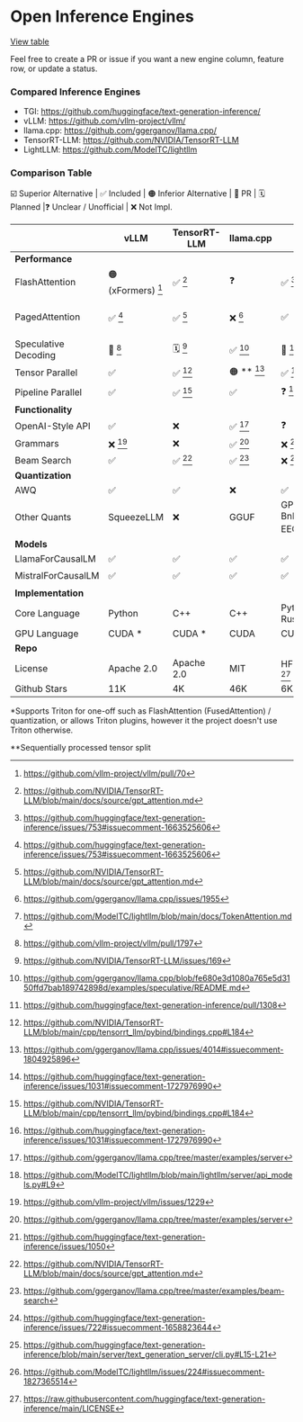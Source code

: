# Open Inference Engines

[View table](https://github.com/lapp0/lm-inference-engines/blob/main/README.md)

Feel free to create a PR or issue if you want a new engine column, feature row, or update a status. 

### Compared Inference Engines

- TGI: https://github.com/huggingface/text-generation-inference/
- vLLM: https://github.com/vllm-project/vllm/
- llama.cpp: https://github.com/ggerganov/llama.cpp/
- TensorRT-LLM: https://github.com/NVIDIA/TensorRT-LLM
- LightLLM: https://github.com/ModelTC/lightllm

### Comparison Table

☑️ Superior Alternative | ✅ Included | 🟠 Inferior Alternative | 🔨 PR | 🗓️ Planned |❓ Unclear / Unofficial | ❌ Not Impl.



|                          | vLLM                  | TensorRT-LLM              | llama.cpp                                   | TGI               | LightLLM           |
|--------------------------|-----------------------|---------------------------|---------------------------------------------|-------------------|--------------------|
| **Performance**          |                       |                           |                                             |                   |                    |
| FlashAttention           | 🟠 (xFormers) [^4]    | ✅ [^16]                   | ❓                                          | ✅ [^1]           | ✅                  |
| PagedAttention           | ✅ [^1]               | ✅ [^16]                   | ❌ [^10]                                    | ✅                | ☑️ (TokenAttention) [^19] |
| Speculative Decoding     | 🔨 [^8]               | 🗓️ [^2]                   | ✅ [^11]                                     | 🔨 [^3]           | ❌                  |
| Tensor Parallel          | ✅                    | ✅ [^17]                   | 🟠 ** [^12]                                 | ✅ [^5]            | ✅                 | 
| Pipeline Parallel        | ✅                    | ✅ [^17]                   | ✅                                          | ❓ [^5]           | ❌                  |
| **Functionality**        |                       |                           |                                             |                   |                    |
| OpenAI-Style API         | ✅                    | ❌                         | ✅ [^13]                                    | ❓                | ✅ [^20]            |
| Grammars                 | ❌ [^9]               | ❌                         | ✅ [^13]                                    | ❌ [^6]           | ❌                  |
| Beam Search              | ✅                    | ✅ [^16]                   | ✅ [^14]                                    | ❌ [^7]           | ❌                  |
| **Quantization**         |                       |                           |                                             |                   |                    |
| AWQ                      | ✅                    | ✅                         | ❌                                          | ✅                 | ❌                 |
| Other Quants             | SqueezeLLM            | ❌                         | GGUF                                        | GPTQ, BnB, EEQT [^18]| ❓             |
| **Models**               |                       |                           |                                             |                   |                   |
| LlamaForCausalLM         | ✅                    | ✅                         | ✅                                          | ✅                 | ✅                |
| MistralForCausalLM       | ✅                    | ✅                         | ✅                                          | ✅                 | 🗓️ [^21]          |
| **Implementation**       |                       |                           |                                             |                   |                    |
| Core Language            | Python                | C++                       | C++                                         | Python / Rust     | Python             |
| GPU Language             | CUDA *                 | CUDA *                    | CUDA                                       | CUDA *            | **Triton** / CUDA  |
| **Repo**                 |                       |                           |                                             |                   |                    |
| License                  | Apache 2.0            | Apache 2.0                | MIT                                         | HFOILv1.0 [^15]   | Apache 2.0         |
| Github Stars             | 11K                   | 4K                        | 46K                                         | 6K                | 1K                 |

*Supports Triton for one-off such as FlashAttention (FusedAttention) / quantization, or allows Triton plugins, however it the project doesn't use Triton otherwise.

**Sequentially processed tensor split

[^1]: https://github.com/huggingface/text-generation-inference/issues/753#issuecomment-1663525606
[^2]: https://github.com/NVIDIA/TensorRT-LLM/issues/169
[^3]: https://github.com/huggingface/text-generation-inference/pull/1308
[^4]: https://github.com/vllm-project/vllm/pull/70
[^5]: https://github.com/huggingface/text-generation-inference/issues/1031#issuecomment-1727976990
[^6]: https://github.com/huggingface/text-generation-inference/issues/1050
[^7]: https://github.com/huggingface/text-generation-inference/issues/722#issuecomment-1658823644
[^8]: https://github.com/vllm-project/vllm/pull/1797
[^9]: https://github.com/vllm-project/vllm/issues/1229
[^10]: https://github.com/ggerganov/llama.cpp/issues/1955
[^11]: https://github.com/ggerganov/llama.cpp/blob/fe680e3d1080a765e5d3150ffd7bab189742898d/examples/speculative/README.md
[^12]: https://github.com/ggerganov/llama.cpp/issues/4014#issuecomment-1804925896
[^13]: https://github.com/ggerganov/llama.cpp/tree/master/examples/server
[^14]: https://github.com/ggerganov/llama.cpp/tree/master/examples/beam-search
[^15]: https://raw.githubusercontent.com/huggingface/text-generation-inference/main/LICENSE
[^16]: https://github.com/NVIDIA/TensorRT-LLM/blob/main/docs/source/gpt_attention.md
[^17]: https://github.com/NVIDIA/TensorRT-LLM/blob/main/cpp/tensorrt_llm/pybind/bindings.cpp#L184
[^18]: https://github.com/huggingface/text-generation-inference/blob/main/server/text_generation_server/cli.py#L15-L21
[^19]: https://github.com/ModelTC/lightllm/blob/main/docs/TokenAttention.md
[^20]: https://github.com/ModelTC/lightllm/blob/main/lightllm/server/api_models.py#L9
[^21]: https://github.com/ModelTC/lightllm/issues/224#issuecomment-1827365514
